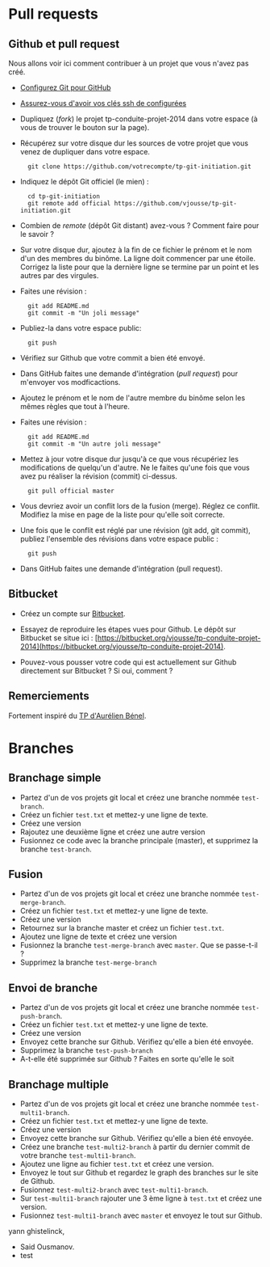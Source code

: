 # Pull requests

## Github et pull request

Nous allons voir ici comment contribuer à un projet que vous n'avez pas créé.

* [Configurez Git pour GitHub](http://help.github.com/set-up-git-redirect/)
* [Assurez-vous d'avoir vos clés ssh de configurées](https://help.github.com/articles/generating-ssh-keys/)
* Dupliquez (*fork*) le projet tp-conduite-projet-2014 dans votre espace (à vous de trouver le bouton sur la page).
* Récupérez sur votre disque dur les sources de votre projet que vous venez de dupliquer dans votre espace.

        git clone https://github.com/votrecompte/tp-git-initiation.git

* Indiquez le dépôt Git officiel (le mien) :

        cd tp-git-initiation
        git remote add official https://github.com/vjousse/tp-git-initiation.git

* Combien de *remote* (dépôt Git distant) avez-vous ? Comment faire pour le savoir ?

* Sur votre disque dur, ajoutez à la fin de ce fichier le prénom et le nom d'un des membres du binôme. La ligne doit commencer par une étoile. Corrigez la liste pour que la dernière ligne se termine par un point et les autres par des virgules.

* Faites une révision :

        git add README.md
        git commit -m "Un joli message"

* Publiez-la dans votre espace public:

        git push

* Vérifiez sur Github que votre commit a bien été envoyé.

* Dans GitHub faites une demande d'intégration (*pull request*) pour m'envoyer vos modficactions.
* Ajoutez le prénom et le nom de l'autre membre du binôme selon les mêmes règles que tout à l'heure.
* Faites une révision :

        git add README.md
        git commit -m "Un autre joli message"

* Mettez à jour votre disque dur jusqu'à ce que vous récupériez les modifications de quelqu'un d'autre. Ne le faites qu'une fois que vous avez pu réaliser la révision (commit) ci-dessus.

        git pull official master

* Vous devriez avoir un conflit lors de la fusion (merge). Réglez ce conflit. Modifiez la mise en page de la liste pour qu'elle soit correcte.
* Une fois que le conflit est réglé par une révision (git add, git commit), publiez l'ensemble des révisions dans votre espace public :

        git push

* Dans GitHub faites une demande d'intégration (pull request).

## Bitbucket

* Créez un compte sur [Bitbucket](https://bitbucket.org/).

* Essayez de reproduire les étapes vues pour Github. Le dépôt sur Bitbucket se situe ici : [https://bitbucket.org/vjousse/tp-conduite-projet-2014](https://bitbucket.org/vjousse/tp-conduite-projet-2014).

* Pouvez-vous pousser votre code qui est actuellement sur Github directement sur Bitbucket ? Si oui, comment ?



## Remerciements

Fortement inspiré du [TP d'Aurélien Bénel](https://github.com/benel/TP-Git).

# Branches

## Branchage simple

* Partez d'un de vos projets git local et créez une branche nommée `test-branch`.
* Créez un fichier `test.txt` et mettez-y une ligne de texte.
* Créez une version
* Rajoutez une deuxième ligne et créez une autre version
* Fusionnez ce code avec la branche principale (master), et supprimez la branche `test-branch`.

## Fusion

* Partez d'un de vos projets git local et créez une branche nommée `test-merge-branch`.
* Créez un fichier `test.txt` et mettez-y une ligne de texte.
* Créez une version
* Retournez sur la branche master et créez un fichier `test.txt`.
* Ajoutez une ligne de texte et créez une version
* Fusionnez la branche  `test-merge-branch` avec `master`. Que se passe-t-il ?
* Supprimez la branche `test-merge-branch`

## Envoi de branche

* Partez d'un de vos projets git local et créez une branche nommée `test-push-branch`.
* Créez un fichier `test.txt` et mettez-y une ligne de texte.
* Créez une version
* Envoyez cette branche sur Github. Vérifiez qu'elle a bien été envoyée.
* Supprimez la branche `test-push-branch`
* A-t-elle été supprimée sur Github ? Faites en sorte qu'elle le soit


## Branchage multiple

* Partez d'un de vos projets git local et créez une branche nommée `test-multi1-branch`.
* Créez un fichier `test.txt` et mettez-y une ligne de texte.
* Créez une version
* Envoyez cette branche sur Github. Vérifiez qu'elle a bien été envoyée.
* Créez une branche `test-multi2-branch` à partir du dernier commit de votre branche `test-multi1-branch`.
* Ajoutez une ligne au fichier `test.txt` et créez une version.
* Envoyez le tout sur Github et regardez le graph des branches sur le site de Github.
* Fusionnez `test-multi2-branch` avec `test-multi1-branch`.
* Sur `test-multi1-branch` rajouter une 3 ème ligne à `test.txt` et créez une version.
* Fusionnez `test-multi1-branch` avec `master` et envoyez le tout sur Github.



yann ghistelinck,
* Said Ousmanov.
* test
